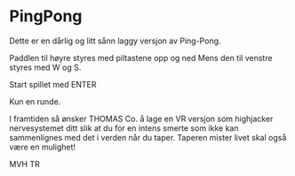 # PingPong

Dette er en dårlig og litt sånn laggy versjon av Ping-Pong.

Paddlen til høyre styres med piltastene opp og ned
Mens den til venstre styres med W og S.

Start spillet med ENTER

Kun en runde.

I framtiden så ønsker THOMAS Co. å lage en VR versjon som highjacker nervesystemet ditt slik at du for en intens smerte som ikke kan sammenlignes med det i verden når du taper. Taperen mister livet skal også være en mulighet!

MVH TR
